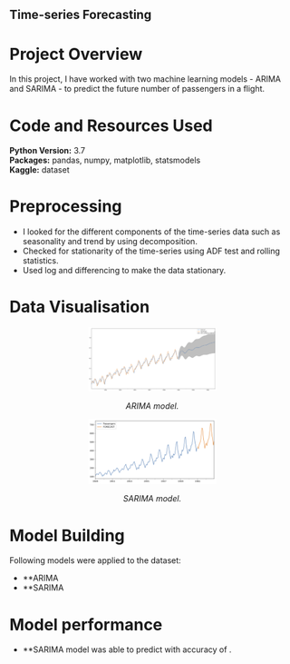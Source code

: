 ## Time-series Forecasting

# Project Overview
In this project, I have worked with two machine learning models - ARIMA and SARIMA - to predict the future number of passengers in a flight. 

# Code and Resources Used 
**Python Version:** 3.7  
**Packages:** pandas, numpy, matplotlib, statsmodels  
**Kaggle:** dataset

# Preprocessing

* I looked for the different components of the time-series data such as seasonality and trend by using decomposition.
* Checked for stationarity of the time-series using ADF test and rolling statistics.
* Used log and differencing to make the data stationary.

# Data Visualisation

<p align="center">
  <img width="45%" src="https://github.com/RichaShama/Time-Series-Forecasting/blob/main/time-series-arima.png" alt></p>
  <p  align="center"> <em>ARIMA model.</em>
</p> 


<p align="center">
  <img width="45%" src="https://github.com/RichaShama/Time-Series-Forecasting/blob/main/time-series.png" alt></p>
  <p  align="center"> <em>SARIMA model.</em>
</p> 



# Model Building 

Following models were applied to the dataset:

* **ARIMA
* **SARIMA


# Model performance

* **SARIMA model was able to predict with accuracy of .












